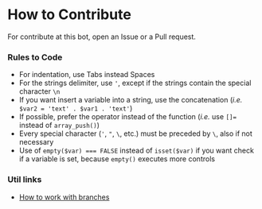 # How to Contribute
For contribute at this bot, open an Issue or a Pull request.

### Rules to Code

* For indentation, use Tabs instead Spaces
* For the strings delimiter, use `'`, except if the strings contain the special character `\n`
* If you want insert a variable into a string, use the concatenation (_i.e._ `$var2 = 'text' . $var1 . 'text'`)
* If possible, prefer the operator instead of the function (_i.e._ use `[]=` instead of `array_push()`)
* Every special character (`'`, `"`, `\`, etc.) must be preceded by `\`, also if not necessary
* Use of `empty($var) === FALSE` instead of `isset($var)` if you want check if a variable is set, because `empty()` executes more controls

### Util links

* [How to work with branches](https://www.robinwieruch.de/git-team-workflow)
